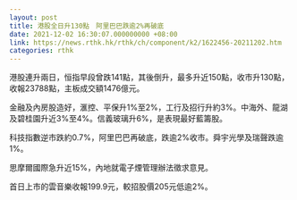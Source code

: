 ```yaml
---
layout: post
title: 港股全日升130點　阿里巴巴跌逾2%再破底
date: 2021-12-02 16:30:07.000000000 +08:00
link: https://news.rthk.hk/rthk/ch/component/k2/1622456-20211202.htm
categories: rthk
---
```


港股連升兩日，恒指早段曾跌141點，其後倒升，最多升近150點，收市升130點，收報23788點，主板成交額1476億元。

金融及內房股造好，滙控、平保升1%至2%，工行及招行升約3%。中海外、龍湖及碧桂園升近3%至4%。信義玻璃升6%，是表現最好藍籌股。

科技指數逆市跌約0.7%，阿里巴巴再破底，跌逾2%收市。舜宇光學及瑞聲跌逾1%。

思摩爾國際急升近15%，內地就電子煙管理辦法徵求意見。

首日上市的雲音樂收報199.9元，較招股價205元低逾2%。
